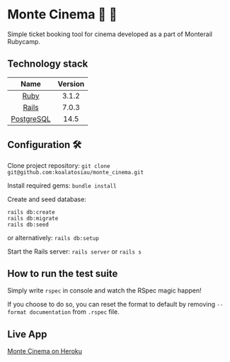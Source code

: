 # Monte Cinema :movie_camera: :popcorn:

Simple ticket booking tool for cinema developed as a part of Monterail Rubycamp.

## Technology stack

  Name |  Version |
  | :--: | :---: |
  | [Ruby](https://www.ruby-lang.org) | 3.1.2 |
  | [Rails](http://www.rubyonrails.org/) | 7.0.3 |
  | [PostgreSQL](https://www.postgresql.org/) | 14.5 |

## Configuration :hammer_and_wrench:

  Clone project repository: `git clone git@github.com:koalatosiau/monte_cinema.git`

  Install required gems: `bundle install`

  Create and seed database:
  ```
  rails db:create
  rails db:migrate
  rails db:seed
  ```
  or alternatively: `rails db:setup`

  Start the Rails server: `rails server` or `rails s`

## How to run the test suite

  Simply write `rspec` in console and watch the RSpec magic happen!

  If you choose to do so, you can reset the format to default by removing `--format documentation` from `.rspec` file.
  
## Live App 

  [Monte Cinema on Heroku](https://monte-cinema-as.herokuapp.com/)

